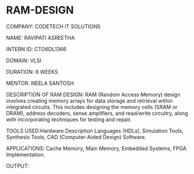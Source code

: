 # RAM-DESIGN

COMPANY: CODETECH IT SOLUTIONS

NAME: RAVIPATI ASREETHA

INTERN ID: CTO6DL1366

DOMAIN: VLSI

DURATION: 6 WEEKS

MENTOR: NEELA SANTOSH

DESCRIPTION OF RAM DESIGN: RAM (Random Access Memory) design involves creating memory arrays for data storage and retrieval within integrated circuits. This includes designing the memory cells (SRAM or DRAM), address decoders, sense amplifiers, and read/write circuitry, along with incorporating techniques for testing and repair.

TOOLS USED:Hardware Description Languages (HDLs), Simulation Tools, Synthesis Tools, CAD (Computer-Aided Design) Software.

APPLICATIONS: Cache Memory, Main Memory, Embedded Systems, FPGA Implementation.

OUTPUT:

